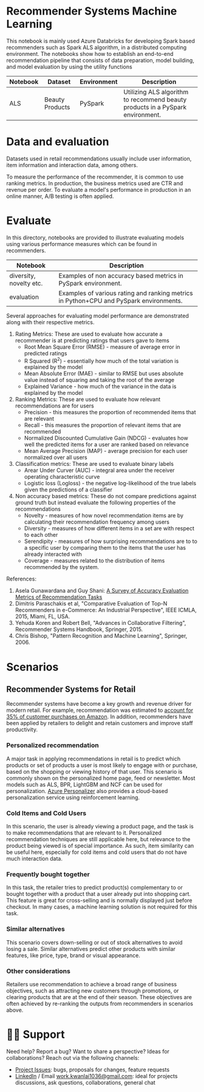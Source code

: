 # Recommender Systems Machine Learning

This notebook is mainly used Azure Databricks for developing Spark based recommenders such as Spark ALS algorithm, in a distributed computing environment.
The notebooks show how to establish an end-to-end recommendation pipeline that consists of data preparation, model building, and model evaluation by using the utility functions

| Notebook | Dataset | Environment | Description |
| --- | --- | --- | --- |
| ALS | Beauty Products | PySpark | Utilizing ALS algorithm to recommend beauty products in a PySpark environment.

# Data and evaluation

Datasets used in retail recommendations usually include user information, item information and interaction data, among others.

To measure the performance of the recommender, it is common to use ranking metrics. In production, the business metrics used are CTR and revenue per order. To evaluate a model's performance in production in an online manner, A/B testing is often applied.

# Evaluate

In this directory, notebooks are provided to illustrate evaluating models using various performance measures which can be found in recommenders.

| Notebook | Description | 
| --- | --- | 
| diversity, novelty etc. | Examples of non accuracy based metrics in PySpark environment.
| evaluation | Examples of various rating and ranking metrics in Python+CPU and PySpark environments.

Several approaches for evaluating model performance are demonstrated along with their respective metrics.
1. Rating Metrics: These are used to evaluate how accurate a recommender is at predicting ratings that users gave to items
    * Root Mean Square Error (RMSE) - measure of average error in predicted ratings
    * R Squared (R<sup>2</sup>) - essentially how much of the total variation is explained by the model
    * Mean Absolute Error (MAE) - similar to RMSE but uses absolute value instead of squaring and taking the root of the average
    * Explained Variance - how much of the variance in the data is explained by the model
2. Ranking Metrics: These are used to evaluate how relevant recommendations are for users
    * Precision - this measures the proportion of recommended items that are relevant
    * Recall - this measures the proportion of relevant items that are recommended
    * Normalized Discounted Cumulative Gain (NDCG) - evaluates how well the predicted items for a user are ranked based on relevance
    * Mean Average Precision (MAP) - average precision for each user normalized over all users
3. Classification metrics: These are used to evaluate binary labels
    * Arear Under Curver (AUC) - integral area under the receiver operating characteristic curve
    * Logistic loss (Logloss) - the negative log-likelihood of the true labels given the predictions of a classifier
4. Non accuracy based metrics: These do not compare predictions against ground truth but instead evaluate the following properties of the recommendations
    * Novelty - measures of how novel recommendation items are by calculating their recommendation frequency among users 
    * Diversity - measures of how different items in a set are with respect to each other
    * Serendipity - measures of how surprising recommendations are to to a specific user by comparing them to the items that the user has already interacted with
    * Coverage - measures related to the distribution of items recommended by the system. 
    
References:
1. Asela Gunawardana and Guy Shani: [A Survey of Accuracy Evaluation Metrics of Recommendation Tasks
](http://jmlr.csail.mit.edu/papers/volume10/gunawardana09a/gunawardana09a.pdf)
2. Dimitris Paraschakis et al, "Comparative Evaluation of Top-N Recommenders in e-Commerce: An Industrial Perspective", IEEE ICMLA, 2015, Miami, FL, USA.
3. Yehuda Koren and Robert Bell, "Advances in Collaborative Filtering", Recommender Systems Handbook, Springer, 2015.
4. Chris Bishop, "Pattern Recognition and Machine Learning", Springer, 2006.

# Scenarios
## Recommender Systems for Retail

Recommender systems have become a key growth and revenue driver for modern retail.  For example, recommendation was estimated to [account for 35% of customer purchases on Amazon](https://www.mckinsey.com/industries/retail/our-insights/how-retailers-can-keep-up-with-consumers#). In addition, recommenders have been applied by retailers to delight and retain customers and improve staff productivity. 

### Personalized recommendation

A major task in applying recommendations in retail is to predict which products or set of products a user is most likely to engage with or purchase, based on the shopping or viewing history of that user. This scenario is commonly shown on the personalized home page, feed or newsletter. Most models such as ALS, BPR, LightGBM and NCF can be used for personalization. [Azure Personalizer](https://docs.microsoft.com/en-us/azure/cognitive-services/personalizer/concept-active-learning) also provides a cloud-based personalization service using reinforcement learning.

### Cold Items and Cold Users

In this scenario, the user is already viewing a product page, and the task is to make recommendations that are relevant to it.  Personalized recommendation techniques are still applicable here, but relevance to the product being viewed is of special importance.  As such, item similarity can be useful here, especially for cold items and cold users that do not have much interaction data.

### Frequently bought together

In this task, the retailer tries to predict product(s) complementary to or bought together with a  product that a user already put into shopping cart. This feature is great for cross-selling and is normally displayed just before checkout.  In many cases, a machine learning solution is not required for this task.

### Similar alternatives

This scenario covers down-selling or out of stock alternatives to avoid losing a sale. Similar alternatives predict other products with similar features, like price, type, brand or visual appearance.

### Other considerations

Retailers use recommendation to achieve a broad range of business objectives, such as attracting new customers through promotions, or clearing products that are at the end of their season. These objectives are often achieved by re-ranking the outputs from recommenders in scenarios above. 

# 🤝🏽 Support
Need help? Report a bug? Want to share a perspective? Ideas for collaborations? Reach out via the following channels:

- [Project Issues](https://github.com/Lai-AI-BI-CI/Product_Channel_Sales_Analysis/issues): bugs, proposals for changes, feature requests
- [LinkedIn](https://www.linkedin.com/in/kwan-lai-yeung/) / Email [work.kwanlai1036@gmail.com](mailto:work.kwanlai1036@gmail.com): ideal for projects discussions, ask questions, collaborations, general chat
